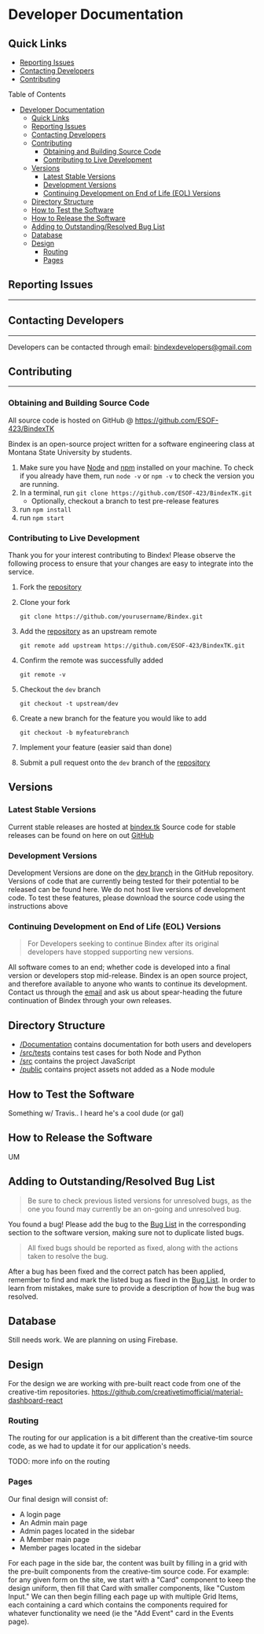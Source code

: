 # Developer Documentation

## Quick Links

* [Reporting Issues](#Reporting-Issues)
* [Contacting Developers](#Contacting-Developers)
* [Contributing](#Contributing)

Table of Contents

- [Developer Documentation](#developer-documentation)
  - [Quick Links](#quick-links)
  - [Reporting Issues](#reporting-issues)
  - [Contacting Developers](#contacting-developers)
  - [Contributing](#contributing)
    - [Obtaining and Building Source Code](#obtaining-and-building-source-code)
    - [Contributing to Live Development](#contributing-to-live-development)
  - [Versions](#versions)
    - [Latest Stable Versions](#latest-stable-versions)
    - [Development Versions](#development-versions)
    - [Continuing Development on End of Life (EOL) Versions](#continuing-development-on-end-of-life-eol-versions)
  - [Directory Structure](#directory-structure)
  - [How to Test the Software](#how-to-test-the-software)
  - [How to Release the Software](#how-to-release-the-software)
  - [Adding to Outstanding/Resolved Bug List](#adding-to-outstandingresolved-bug-list)
  - [Database](#database)
  - [Design](#design)
    - [Routing](#routing)
    - [Pages](#pages)

## Reporting Issues

---

## Contacting Developers

---
Developers can be contacted through email:
<bindexdevelopers@gmail.com>

## Contributing

---

### Obtaining and Building Source Code

All source code is hosted on GitHub @ <https://github.com/ESOF-423/BindexTK>

Bindex is an open-source project written for a software engineering class at Montana State University by students.

1. Make sure you have [Node](https://nodejs.org/en/download/) and [npm](https://docs.npmjs.com/cli/install) installed on your machine. To check if you already have them, run `node -v` or `npm -v` to check the version you are running.
2. In a terminal, run `git clone https://github.com/ESOF-423/BindexTK.git`
   * Optionally, checkout a branch to test pre-release features
3. run `npm install`
4. run `npm start`

### Contributing to Live Development

Thank you for your interest contributing to Bindex! Please observe the following process to ensure that your changes are easy to integrate into the service.

  1. Fork the [repository](https://github.com/ESOF-423/BindexTK)
  2. Clone your fork

     `git clone https://github.com/yourusername/Bindex.git`

  3. Add the [repository](https://github.com/ESOF-423/BindexTK) as an upstream remote

     `git remote add upstream https://github.com/ESOF-423/BindexTK.git`

  4. Confirm the remote was successfully added

     `git remote -v`

  5. Checkout the `dev` branch

     `git checkout -t upstream/dev`

  6. Create a new branch for the feature you would like to add

     `git checkout -b myfeaturebranch`

  7. Implement your feature (easier said than done)

  8. Submit a pull request onto the `dev` branch of the [repository](https://github.com/ESOF-423/BindexTK)

## Versions

### Latest Stable Versions

Current stable releases are hosted at [bindex.tk](http://bindex.tk)
Source code for stable releases can be found on here on out [GitHub](https://github.com/ESOF-423/BindexTK)

### Development Versions

Development Versions are done on the [dev branch](<https://github.com/ESOF-423/BindexTK/tree/dev>) in the GitHub repository. Versions of code that are currently being tested for their potential to be released can be found here.
We do not host live versions of development code. To test these features, please download the source code using the instructions above

### Continuing Development on End of Life (EOL) Versions

> For Developers seeking to continue Bindex after its original developers have stopped supporting new versions.

All software comes to an end; whether code is developed into a final version or developers stop mid-release. Bindex is an open source project, and therefore available to anyone who wants to continue its development. Contact us through the [email](bindexdevelopers@gmail.com) and ask us about spear-heading the future continuation of Bindex through your own releases.

## Directory Structure

* [/Documentation](<https://github.com/ESOF-423/BindexTK/tree/master/Documentation>) contains documentation for both users and developers
* [/src/tests](<https://github.com/ESOF-423/BindexTK/tree/master/src/tests>) contains test cases for both Node and Python
* [/src](<https://github.com/ESOF-423/BindexTK/tree/master/src>) contains the project JavaScript
* [/public](https://github.com/ESOF-423/BindexTK/tree/master/public) contains project assets not added as a Node module

## How to Test the Software

Something w/ Travis.. I heard he's a cool dude (or gal)

## How to Release the Software

UM

## Adding to Outstanding/Resolved Bug List

> Be sure to check previous listed versions for unresolved bugs, as the one you found may currently be an on-going and unresolved bug.

You found a bug! Please add the bug to the [Bug List](<https://github.com/ESOF-423/BindexTK/tree/documentation/Documentation>) in the corresponding section to the software version, making sure not to duplicate listed bugs.

> All fixed bugs should be reported as fixed, along with the actions taken to resolve the bug.

After a bug has been fixed and the correct patch has been applied, remember to find and mark the listed bug as fixed in the [Bug List](<https://github.com/ESOF-423/BindexTK/tree/documentation/Documentation>). In order to learn from mistakes, make sure to provide a description of how the bug was resolved.

## Database

Still needs work. We are planning on using Firebase.

## Design

For the design we are working with pre-built react code from one of the creative-tim repositories.
https://github.com/creativetimofficial/material-dashboard-react

### Routing

The routing for our application is a bit different than the creative-tim source code, as we had to update it for our application's needs.

TODO: more info on the routing

### Pages

Our final design will consist of:
   * A login page
   * An Admin main page
   * Admin pages located in the sidebar
   * A Member main page
   * Member pages located in the sidebar

For each page in the side bar, the content was built by filling in a grid with the pre-built components from the creative-tim source code. For example: for any given form on the site, we start with a "Card" component to keep the design uniform, then fill that Card with smaller components, like "Custom Input." We can then begin filling each page up with multiple Grid Items, each containing a card which contains the components required for whatever functionality we need (ie the "Add Event" card in the Events page).
